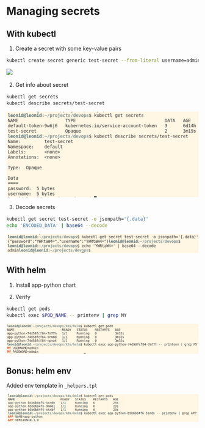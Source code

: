 # Managing secrets

## With kubectl

1. Create a secret with some key-value pairs

```bash
kubectl create secret generic test-secret --from-literal username=admin --from-literal password=admin
```

![](./img/secrets_create.png)

2. Get info about secret

```bash
kubectl get secrets
kubectl describe secrets/test-secret
```

![](./img/secrets_info.png)

3. Decode secrets

```bash
kubectl get secret test-secret -o jsonpath='{.data}'
echo 'ENCODED_DATA' | base64 --decode
```

![](./img/secrets_decode.png)

## With helm

1. Install app-python chart

2. Verify

```bash
kubectl get pods
kubectl exec $POD_NAME -- printenv | grep MY
```

![](./img/secrets_helm.png)

## Bonus: helm env

Added env template in `_helpers.tpl`

![](./img/tpl_env.png)

